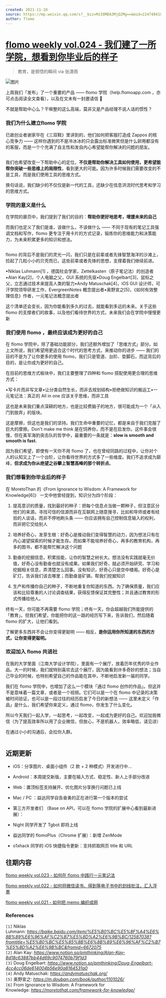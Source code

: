 ```yaml
---
created: 2021-11-10
source: https://mp.weixin.qq.com/s?__biz=MzI0MDA3MjQ2Mg==&mid=2247484186&idx=1&sn=c7ebd887ae0c3412aeab1412c9b938e2&chksm=e921217bde56a86d208c5a08d05135ed8e4fb4af01208f35e553d96e73ca6efeb3179457f624#rd
author: flomo
---
```


# [flomo weekly vol.024 - 我们建了一所学院，想看到你毕业后的样子](https://mp.weixin.qq.com/s?__biz=MzI0MDA3MjQ2Mg==&mid=2247484186&idx=1&sn=c7ebd887ae0c3412aeab1412c9b938e2&chksm=e921217bde56a86d208c5a08d05135ed8e4fb4af01208f35e553d96e73ca6efeb3179457f624#rd)


> 教育，是顿悟的瞬间 via 张潇雨

![图片](https://mmbiz.qpic.cn/mmbiz_png/wDNLH7zcd1NOgMamWqssHfcEdcoblR5h9k5riacYUz2BYqAmJektAlufP7rplwb75B0IRRInX77pqU7rdI3xVuw/640?wx_fmt=png&tp=png&wxfrom=5&wx_lazy=1&wx_co=1)

上周我们「发布」了一个重要的产品 —— flomo 学院（help.flomoapp.com ，亦可点击阅读全文查看），以及在文末有一封邀请信 💌

不就是帮助中心么？干嘛整的这么高端，莫非又是产品经理不说人话的惯性？

### 我们为什么建立flomo 学院

已故创业者谢家华在《三双鞋》里讲到的，他们如何把客服打造成 Zappos 的核心竞争力 —— 这样你遇到的不是冷冰冰的只会露出标准微笑但是什么卵用都没有的客服，而是一个个充满了自主性和发自内心希望能帮你解决的问题的朋友。

![图片](data:image/gif;base64,iVBORw0KGgoAAAANSUhEUgAAAAEAAAABCAYAAAAfFcSJAAAADUlEQVQImWNgYGBgAAAABQABh6FO1AAAAABJRU5ErkJggg==)

我们也希望改变一下帮助中心的定位，**不仅是帮助你解决工具如何使用，更希望能帮你突破一些思维上的局限性**，看到更大的可能。因为许多时候我们需要改变的不是工具，而是我们使用工具的思维方式。

换句话说，我们缺少的不仅仅是新一代的工具，还缺少在信息洪流时代思考和学习的思维方式。

### 学院的意义是什么

在学院的扉页中，我们提到了我们的目的：**帮助你更好地思考，增援未来的自己**

而我们也定义了我们是谁，该做什么，不该做什么 —— 不同于现有的笔记工具强调文档和写作，flomo 更专注于用卡片的方式记录，锻炼你的思维能力和决策能力，为未来积累更多的知识和想法。

![图片](data:image/gif;base64,iVBORw0KGgoAAAANSUhEUgAAAAEAAAABCAYAAAAfFcSJAAAADUlEQVQImWNgYGBgAAAABQABh6FO1AAAAABJRU5ErkJggg==)

flomo 的背后不是我们的灵光一闪，我们只是在前辈或者先锋智慧海洋的沙滩上，捡起了几粒小小的贝壳而已，这些前辈或者先锋的思想，支撑着我们继续前进。

•Niklas Luhmann\[1\] ，德国社会学家，Zettelkasten（原子笔记法）的创造者•Alan Kay\[2\]，个人电脑之父，GUI 系统的先驱•Doug Engelbart\[3\]，鼠标之父，立志通过技术来提高人类的智力•Andy Matuschak\[4\]，iOS GUI 设计师，可汗学院领导研发工作，EvergreenNotes 概念提出者•奥野宣之\[5\]，《如何有效整理信息》作者，一元笔记法概念提出者  

这个清单还会变长，因为你能看到多久的过去，就能看到多远的未来。关于这些 flomo 的支撑者们的故事，以及他们看待世界的方式，未来我们会在学院中慢慢更新

### 我们使用 flomo ，最终应该成为更好的自己  

在 flomo 学院中，除了基础功能部分，我们还额外增加了「思维方式」部分。如上文所说，我们希望用更适合这个时代的思考方式，来推动你的进步 —— 我们的目的不是为了让你更多的使用 flomo，我们只是管道、台阶、垫脚石，而这背后的目的，是让你成为更好的自己。

在目前的思维方式板块中，我们主要整理了四种和 flomo 搭配使用更合理的思维方式：

•写卡片而非写文章•让分类自然生长，而非去规划结构•拒绝做知识的搬运工•一元笔记法：真正的 All in one 应该关乎思维，而非工具  

这也是未来我们重点深耕的地方，也是比较费脑子的地方，很可能成为一个「从入门到放弃」的版块。

这是摩擦，但这也是我们的坚持。我们生命中重要的记忆，都是来自于我们克服了巨大的摩擦。Don't make me think 是在饲养你，而不是在启发你。这件事会很慢，但在美军海豹突击队的哲学中，最重要的一条就是：**slow is smooth and smooth is fast.**

因为我们希望，即使有一天你不用 flomo 了，也在曾经同路的过程中，让你对个人的认知又上了一个台阶，让你看待世界的方式多了一些维度。我们不追求成为巅峰，**但求成为你从绝望之谷攀上智慧高峰的那个转折点**。

### 我们想看到你毕业后的样子

在 MoretoThan 的《From Ignorance to Wisdom: A Framework for Knowledge\[6\]》 一文中他曾经提到，知识分为四个阶段：

1.  提高意识的质量，找到最好的种子：把每个信息点当做一颗种子，但注意区分他们的来源。寻找可信的信源而非在互联网上随意搜寻，比如和导师或者有经验的人谈话，而非不停地刷头条 —— 你应该拥有自己控制信息输入的权利，而非把它交给别人
    
2.  培养好奇心，发芽生根：好奇心是推动我们变得智慧的动力，因为想法只有在内心渴望探索的时候才能生存。而如果不能培养好奇心，再多的教育机构，再多的图书，都不能帮忙解决这个问题
    
3.  勤奋的挖掘信息，积累技能，让你的智慧之树长大。想法没有实践就毫无价值，好奇心没有勤奋也就没有成果。如果我们好奇，就必须开始研究、学习和挖掘相关信息，弄清楚怎么回事。没有知识，好奇心只是空中楼阁。好奇心是矿灯，告诉我们该去哪里；而勤奋是矿镐，帮我们挖掘知识
    
4.  生产和传播你自己的种子，不断地重复你知道的东西。为了确保质量，我们应该和比较尊重的人讨论调查结果，获得反馈保证其完整性；并且通过教育的形式传播给他人。
    

终有一天，你可能不再需要 flomo 学院；终有一天，你会超越我们所能提供的「教育」。但我们希望，你能把你的这一路的经历写下来，告诉我们，然后随着 flomo 的扩大，让他们看到。

了解更多东西并不会让你变得更聪明 —— 相反，**是你运用你所知道的东西的方式，让你变得更聪明。**

### 欢迎加入 flomo 共进社

在我的大学里面（江南大学设计学院），里面有一个展厅，放着历年优秀的毕业作品。大一的时候，我们就特别喜欢去这个展厅，因为能看到许多奇妙的想法；当自己毕业的时候，也特别希望自己的作品能在其中，不断地启发新一届的同学。

我们在 flomo 学院中，也增加了这么一个模块「通过 flomo 创作的作品」。但这并不是意味着一篇文章，或者是一个视频。它们可以是一个在 flomo 中记录的决策被时间验证，也可以是一段过往的经历启发了今日的新想法 —— 这里未定义「作品」是什么，我们希望你来定义，通过 flomo，你发生了什么变化。

所以今天我们一起入学，一起思考，一起改变，一起成为更好的自己。欢迎加我微信（为了提高效率所以用了企业微信，但放心，不是机器人，效率略低，请见谅）

在通过小小的沟通后，会拉你入群。

![图片](data:image/gif;base64,iVBORw0KGgoAAAANSUhEUgAAAAEAAAABCAYAAAAfFcSJAAAADUlEQVQImWNgYGBgAAAABQABh6FO1AAAAABJRU5ErkJggg==)

## 近期更新

-   iOS：分享图片、桌面小组件（2 款 + 2 种模式）开发进行中…
    
-   Android：本周提交新版，主要在输入方式、稳定性、新人上手部分改进
    
-   Web：置顶标签支持展开、优化图片分享换行问题已上线
    
-   Mac / PC ：益达同学自告奋勇的正在进行第一个版本的尝试
    
-   第三方开发者们 （Base on API，可以在 flomo 学院的扩展中心看到最新进展）：
    

-   Night 同学开发了 Tgbot 即将上线
    
-   益达同学的 flomoPlus（Chrome 扩展）：新增 ZenMode
    
-   o1xhack 同学的 iOS 快捷指令更新：支持抓取网页 title 和 URL
    

## 往期内容

[flomo weekly vol.023 - 如何在 flomo 中践行一元笔记法](http://mp.weixin.qq.com/s?__biz=MzI0MDA3MjQ2Mg==&mid=2247484175&idx=1&sn=77beaec55e4fb43dfab091419973638e&chksm=e921216ede56a878f99922c6cc3ca1afa74ca400c16923b92e11dbf20794342b4794702f0d06&scene=21#wechat_redirect)  

[flomo weekly vol.022 - 如何将微信读书、得到等电子书中的划线批注，汇入浮墨](http://mp.weixin.qq.com/s?__biz=MzI0MDA3MjQ2Mg==&mid=2247484160&idx=1&sn=2729981b95b6d31089413459bf2c5c2a&chksm=e9212161de56a877239278e9d526944579d2807da925d87ba9e379a20726ddd3ebffd3d99934&scene=21#wechat_redirect)  

[flomo weekly vol.021 - 如何把 memo 编织成网](http://mp.weixin.qq.com/s?__biz=MzI0MDA3MjQ2Mg==&mid=2247484142&idx=1&sn=d0a3dc22dcd53a9fb097dce405c00ff1&chksm=e921208fde56a999539ecd5b3db9c867ecd06bb858774071e7b8e3e483a7956d4b70e908c138&scene=21#wechat_redirect)  

### References

`[1]` Niklas Luhmann: _https://baike.baidu.com/item/%E5%B0%BC%E5%8F%A4%E6%8B%89%E6%96%AF%C2%B7%E5%8D%A2%E6%9B%BC/12587038?fromtitle=%E5%B0%BC%E5%85%8B%E6%8B%89%E6%96%AF%C2%B7%E5%8D%A2%E6%9B%BC&fromid=6672075_  
`[2]` Alan Kay: _https://www.notion.so/pmthinking/Alan-Kay-8d18c63887bb44d69c9074760b79f1d3_  
`[3]` Doug Engelbart: _https://www.notion.so/pmthinking/Doug-Engelbart-4cc4cc06de614004b56e90a8164531a0_  
`[4]` Andy Matuschak: _https://andymatuschak.org/_  
`[5]` 奥野宣之: _https://m.douban.com/book/author/1101026/_  
`[6]` From Ignorance to Wisdom: A Framework for Knowledge: _https://moretothat.com/framework-for-knowledge/_
